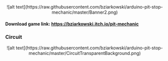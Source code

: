 <center>![alt text](https://raw.githubusercontent.com/bziarkowski/arduino-pit-stop-mechanic/master/Banner2.png)</center>

#### Download game link: https://bziarkowski.itch.io/pit-mechanic

### Circuit

<center>![alt text](https://raw.githubusercontent.com/bziarkowski/arduino-pit-stop-mechanic/master/CircuitTransparentBackground.png)</center>
